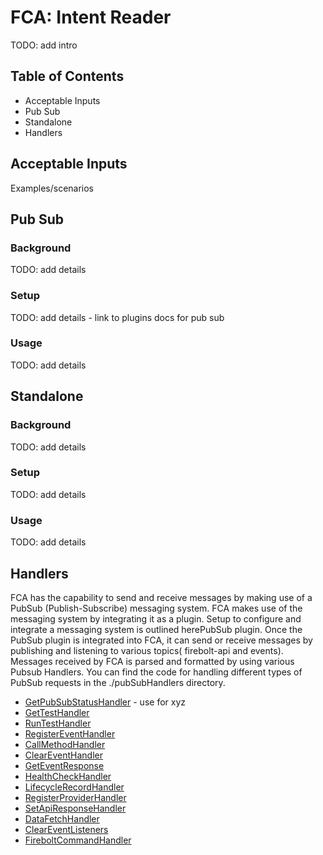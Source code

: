 # FCA: Intent Reader

TODO: add intro

## Table of Contents

- Acceptable Inputs
- Pub Sub
- Standalone
- Handlers

## Acceptable Inputs

Examples/scenarios

## Pub Sub

### Background

TODO: add details

### Setup

TODO: add details - link to plugins docs for pub sub

### Usage

TODO: add details

## Standalone

### Background

TODO: add details

### Setup

TODO: add details

### Usage

TODO: add details


## Handlers
FCA has the capability to send and receive messages by making use of a PubSub (Publish-Subscribe) messaging system. FCA makes use of the messaging system by integrating it as a plugin. Setup to configure and integrate a messaging system is outlined herePubSub plugin. Once the PubSub plugin is integrated into FCA, it can send or receive messages by publishing and listening to various topics( firebolt-api and events). Messages received by FCA is parsed and formatted by using various Pubsub Handlers. You can find the code for handling different types of PubSub requests in the ./pubSubHandlers directory.

* [GetPubSubStatusHandler](#getpubsubstatushandler) - use for xyz
* [GetTestHandler](#gettesthandler)
* [RunTestHandler](#runtesthandler)
* [RegisterEventHandler](#registereventhandler)
* [CallMethodHandler](#callmethodhandler)
* [ClearEventHandler](#cleareventhandler)
* [GetEventResponse](#geteventresponse)
* [HealthCheckHandler](#healthcheckhandler)
* [LifecycleRecordHandler](#lifecyclerecordhandler)
* [RegisterProviderHandler](#registerproviderhandler)
* [SetApiResponseHandler](#setapiresponsehandler)
* [DataFetchHandler](#datafetchhandler)
* [ClearEventListeners](#cleareventlisteners)
* [FireboltCommandHandler](#fireboltcommandhandler)


